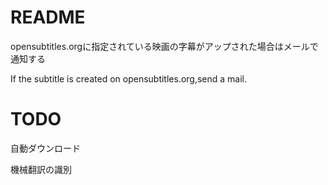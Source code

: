 # README #

opensubtitles.orgに指定されている映画の字幕がアップされた場合はメールで通知する

If the subtitle is created on opensubtitles.org,send a mail.

# TODO #
自動ダウンロード

機械翻訳の識別
